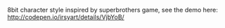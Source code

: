 8bit character style inspired by superbrothers game, see the demo here: http://codepen.io/irsyart/details/VjbYoB/
